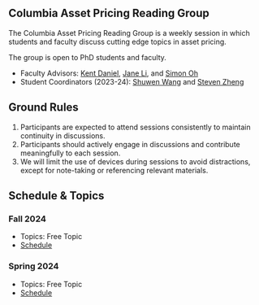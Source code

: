 ## Columbia Asset Pricing Reading Group

The Columbia Asset Pricing Reading Group is a weekly session in which students and faculty discuss cutting edge topics in asset pricing.

The group is open to PhD students and faculty.
- Faculty Advisors: [Kent Daniel](http://www.kentdaniel.net/), [Jane Li](https://www.lijianuchicago.com/), and [Simon Oh](https://sangmino.github.io/)
- Student Coordinators (2023-24): [Shuwen Wang](https://academics.gsb.columbia.edu/finance-division/people/shuwen-wang) and [Steven Zheng](https://stevenzheng.net/)

## Ground Rules
1. Participants are expected to attend sessions consistently to maintain continuity in discussions.
2. Participants should actively engage in discussions and contribute meaningfully to each session.
3. We will limit the use of devices during sessions to avoid distractions, except for note-taking or referencing relevant materials.

## Schedule & Topics

### Fall 2024
- Topics: Free Topic
- [Schedule](2024F.md)

### Spring 2024
- Topics: Free Topic
- [Schedule](2025Sv2.md)
